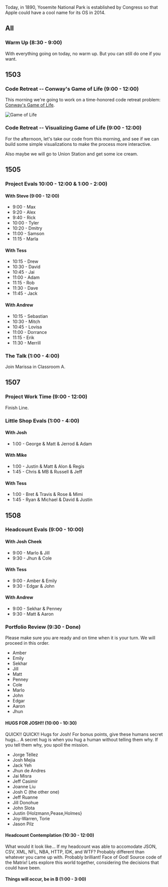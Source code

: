 Today, in 1890, Yosemite National Park is established by Congress so that Apple could have a cool name for its OS in 2014.

## All

### Warm Up (8:30 - 9:00)

With everything going on today, no warm up. But you can still do one if you want.

## 1503

### Code Retreat -- Conway's Game of Life (9:00 - 12:00)

This morning we're going to work on a time-honored code retreat problem:
[Conway's Game of Life](https://en.wikipedia.org/wiki/Conway%27s_Game_of_Life).

![Game of Life](https://media.giphy.com/media/XwRHJ1eCGLju8/giphy.gif)

### Code Retreat -- Visualizing Game of Life (9:00 - 12:00)

For the afternoon, let's take our code from this morning, and see if
we can build some simple visualizations to make the process more interactive.

Also maybe we will go to Union Station and get some ice cream.

## 1505

### Project Evals 10:00 - 12:00 & 1:00 - 2:00)

#### With Steve (9:00 - 12:00)

* 9:00 - Max
* 9:20 - Alex
* 9:40 - Rick
* 10:00 - Tyler
* 10:20 - Dmitry
* 11:00 - Samson
* 11:15 - Marla

#### With Tess

* 10:15 - Drew
* 10:30 - David
* 10:45 - Jai
* 11:00 - Adam
* 11:15 - Rob
* 11:30 - Dave
* 11:45 - Jack

#### With Andrew

* 10:15 - Sebastian
* 10:30 - Mitch
* 10:45 - Lovisa
* 11:00 - Dorrance
* 11:15 - Erik
* 11:30 - Merrill


### The Talk (1:00 - 4:00)

Join Marissa in Classroom A.


## 1507

### Project Work Time (9:00 - 12:00)

Finish Line.

### Little Shop Evals (1:00 - 4:00)

#### With Josh

* 1:00 - George & Matt & Jerrod & Adam

#### With Mike

* 1:00 - Justin & Matt & Alon & Regis
* 1:45 - Chris & MB & Russell & Jeff

#### With Tess

* 1:00 - Bret & Travis & Rose & Mimi
* 1:45 - Ryan & Michael & David & Justin


## 1508

### Headcount Evals (9:00 - 10:00)

#### With Josh Cheek

* 9:00 - Marlo & Jill
* 9:30 - Jhun & Cole

#### With Tess

* 9:00 - Amber & Emily
* 9:30 - Edgar & John

#### With Andrew

* 9:00 - Sekhar & Penney
* 9:30 - Matt & Aaron

### Portfolio Review (9:30 - Done)

Please make sure you are ready and on time when it is your turn. We will proceed in this order.

* Amber
* Emily
* Sekhar
* Jill
* Matt
* Penney
* Cole
* Marlo
* John
* Edgar
* Aaron
* Jhun

#### HUGS FOR JOSH!! (10:00 - 10:30)

QUICK!! QUICK!! Hugs for Josh!
For bonus points, give these humans secret hugs...
A secret hug is when you hug a human without telling them why.
If you tell them why, you spoil the mission.

* Jorge Téllez
* Josh Mejia
* Jack Yeh
* Jhun de Andres
* Jai Misra
* Jeff Casimir
* Joanne Liu
* Josh C (the other one)
* Jeff Ruanne
* Jill Donohue
* John Slota
* Justin {Holzmann,Pease,Holmes}
* Joy-Warren, Torie
* Jason Pilz

#### Headcount Contemplation (10:30 - 12:00)

What would it look like...
If my headcount was able to accomodate JSON, CSV, XML, NFL, NBA, HTTP, IDK, and WTF?
Probably different than whatever you came up with.
Probably brilliant! Face of God! Source code of the Matrix!
Lets explore this world together, considering the decisions that could have been.

#### Things will occur, be in B (1:00 - 3:00)


